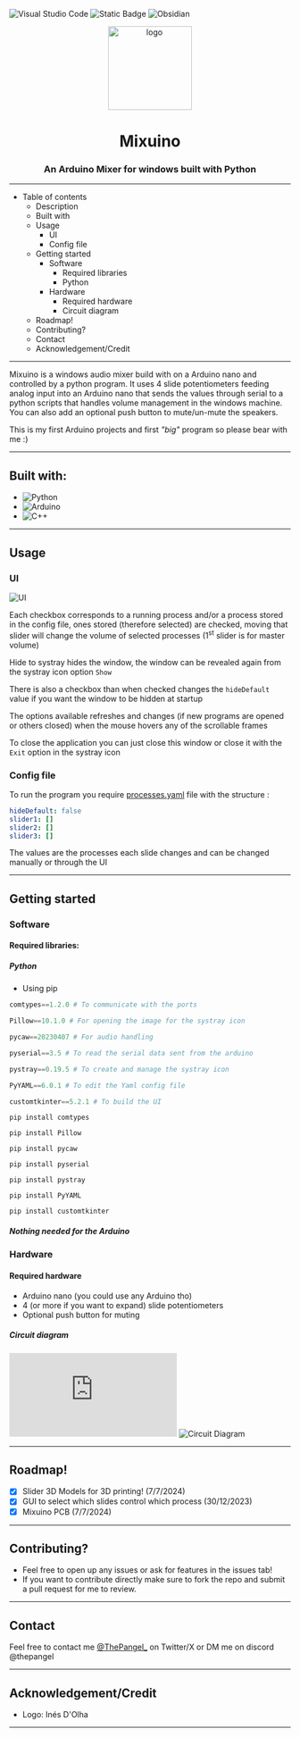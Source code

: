 ![Visual Studio Code](https://img.shields.io/badge/Visual%20Studio%20Code-0078d7.svg?style=for-the-badge&logo=visual-studio-code&logoColor=white)  ![Static Badge](https://img.shields.io/badge/Arduino%20IDE%202-blue?style=for-the-badge&logo=arduino&link=https%3A%2F%2Fwww.arduino.cc%2Fen%2Fsoftware) ![Obsidian](https://img.shields.io/badge/Obsidian-%23483699.svg?style=for-the-badge&logo=obsidian&logoColor=white)

<p align="center">
  <img src="logo.png" alt="logo" width="150" height="150"/>
</p>

<h1 align="center">Mixuino</h1>

<h3 align="center">An Arduino Mixer for windows built with Python</h3>


-----------

- Table of contents
	- Description
	- Built with
	- Usage
		- UI
		- Config file
	- Getting started
		- Software
			- Required libraries
			- Python
		- Hardware
			- Required hardware
			- Circuit diagram
	- Roadmap!
	- Contributing?
	- Contact
	- Acknowledgement/Credit


---------

Mixuino is a windows audio mixer build with on a Arduino nano and controlled by a python program. It uses 4 slide potentiometers feeding analog input into an Arduino nano that sends the values through serial to a python scripts that handles volume management in the windows machine. You can also add an optional push button to mute/un-mute the speakers. 

This is my first Arduino projects and first *"big"* program so please bear with me :)

-----
## Built with:

- ![Python](https://img.shields.io/badge/python-3670A0?style=for-the-badge&logo=python&logoColor=ffdd54)
- ![Arduino](https://img.shields.io/badge/-Arduino-00979D?style=for-the-badge&logo=Arduino&logoColor=white)
- ![C++](https://img.shields.io/badge/c++-%2300599C.svg?style=for-the-badge&logo=c%2B%2B&logoColor=white)

---
## Usage 

### UI

![UI](UI.png)

Each checkbox corresponds to a running process and/or a process stored in the config file, ones stored (therefore selected) are checked, moving that slider will change the volume of selected processes (1<sup>st</sup> slider is for master volume)

Hide to systray hides the window, the window can be revealed again from the systray icon option  ``Show`` 

There is also a checkbox than when checked changes the ``hideDefault`` value if you want the window to be hidden at startup

The options available refreshes and changes (if new programs are opened or others closed) when the mouse hovers any of the scrollable frames

To close the application you can just close this window or close it with the ``Exit`` option in the systray icon

### Config file

To run the program you require [processes.yaml](processes.yaml) file with the structure : 
```yaml
hideDefault: false
slider1: []	
slider2: []
slider3: []

```
The values are the processes each slide changes and can be changed manually or through the UI

---
## Getting started

### Software

#### Required libraries:

##### Python
- Using pip

```python
comtypes==1.2.0 # To communicate with the ports

Pillow==10.1.0 # For opening the image for the systray icon

pycaw==20230407 # For audio handling

pyserial==3.5 # To read the serial data sent from the arduino

pystray==0.19.5 # To create and manage the systray icon

PyYAML==6.0.1 # To edit the Yaml config file

customtkinter==5.2.1 # To build the UI
```

```console
pip install comtypes

pip install Pillow

pip install pycaw

pip install pyserial

pip install pystray

pip install PyYAML

pip install customtkinter
```
##### Nothing needed for the Arduino

### Hardware 
#### Required hardware

- Arduino nano (you could use any Arduino tho)
- 4 (or more if you want to expand) slide potentiometers
- Optional push button for muting

##### Circuit diagram

![Cicuit diagram(pdf)](https://github.com/thepangel/Mixuino/blob/Development/MixuinoDiagram.pdf)
![Circuit Diagram](Diagram.png)


---

## Roadmap!


- [x] Slider 3D Models for 3D printing! (7/7/2024)
- [x] GUI to select which slides control which process (30/12/2023)
- [x] Mixuino PCB (7/7/2024)

---
## Contributing?

- Feel free to open up any issues or ask for features in the issues tab!
- If you want to contribute directly make sure to fork the repo and submit a pull request for me to review.

---
## Contact

Feel free to contact me [@ThePangel_](https://twitter.com/thepangel_) on Twitter/X or DM me on discord @thepangel

----
## Acknowledgement/Credit

- Logo: Inés D'Olha

---
